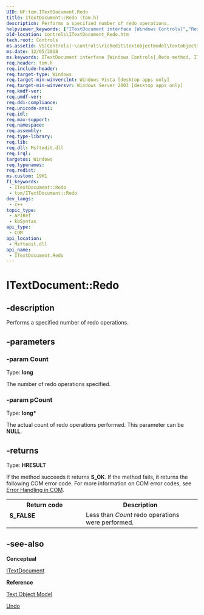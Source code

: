 ```yaml
---
UID: NF:tom.ITextDocument.Redo
title: ITextDocument::Redo (tom.h)
description: Performs a specified number of redo operations.
helpviewer_keywords: ["ITextDocument interface [Windows Controls]","Redo method","ITextDocument.Redo","ITextDocument::Redo","Redo","Redo method [Windows Controls]","Redo method [Windows Controls]","ITextDocument interface","_win32_ITextDocument_Redo","_win32_ITextDocument_Redo_cpp","controls.ITextDocument_Redo","controls._win32_ITextDocument_Redo","tom/ITextDocument::Redo"]
old-location: controls\ITextDocument_Redo.htm
tech.root: Controls
ms.assetid: VS|Controls|~\controls\richedit\textobjectmodel\textobjectmodelreference\textobjectmodelinterfaces\redo.htm
ms.date: 12/05/2018
ms.keywords: ITextDocument interface [Windows Controls],Redo method, ITextDocument.Redo, ITextDocument::Redo, Redo, Redo method [Windows Controls], Redo method [Windows Controls],ITextDocument interface, _win32_ITextDocument_Redo, _win32_ITextDocument_Redo_cpp, controls.ITextDocument_Redo, controls._win32_ITextDocument_Redo, tom/ITextDocument::Redo
req.header: tom.h
req.include-header: 
req.target-type: Windows
req.target-min-winverclnt: Windows Vista [desktop apps only]
req.target-min-winversvr: Windows Server 2003 [desktop apps only]
req.kmdf-ver: 
req.umdf-ver: 
req.ddi-compliance: 
req.unicode-ansi: 
req.idl: 
req.max-support: 
req.namespace: 
req.assembly: 
req.type-library: 
req.lib: 
req.dll: Msftedit.dll
req.irql: 
targetos: Windows
req.typenames: 
req.redist: 
ms.custom: 19H1
f1_keywords:
 - ITextDocument::Redo
 - tom/ITextDocument::Redo
dev_langs:
 - c++
topic_type:
 - APIRef
 - kbSyntax
api_type:
 - COM
api_location:
 - Msftedit.dll
api_name:
 - ITextDocument.Redo
---
```


# ITextDocument::Redo


## -description

Performs a specified number of redo operations.

## -parameters

### -param Count

Type: <b>long</b>

The number of redo operations specified.

### -param pCount

Type: <b>long*</b>

The actual count of redo operations performed. This parameter can be <b>NULL</b>.

## -returns

Type: <b>HRESULT</b>

If the method succeeds it returns <b>S_OK</b>. If the method fails, it returns the following COM error code. For more information on COM error codes, see <a href="https://docs.microsoft.com/windows/desktop/com/error-handling-in-com">Error Handling in COM</a>.

<table>
<tr>
<th>Return code</th>
<th>Description</th>
</tr>
<tr>
<td width="40%">
<dl>
<dt><b>S_FALSE</b></dt>
</dl>
</td>
<td width="60%">
Less than <i>Count</i> redo operations were performed.

</td>
</tr>
</table>

## -see-also

<b>Conceptual</b>



<a href="https://docs.microsoft.com/windows/desktop/api/tom/nn-tom-itextdocument">ITextDocument</a>



<b>Reference</b>



<a href="https://docs.microsoft.com/windows/desktop/Controls/text-object-model">Text Object Model</a>



<a href="https://docs.microsoft.com/windows/desktop/api/tom/nf-tom-itextdocument-undo">Undo</a>

